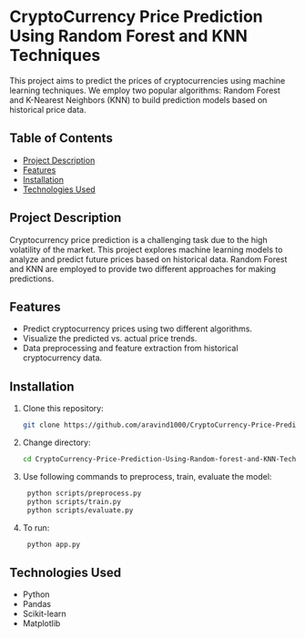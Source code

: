 # CryptoCurrency Price Prediction Using Random Forest and KNN Techniques

This project aims to predict the prices of cryptocurrencies using machine learning techniques. We employ two popular algorithms: Random Forest and K-Nearest Neighbors (KNN) to build prediction models based on historical price data.

## Table of Contents

- [Project Description](#project-description)
- [Features](#features)
- [Installation](#installation)
- [Technologies Used](#technologies-used)

## Project Description

Cryptocurrency price prediction is a challenging task due to the high volatility of the market. This project explores machine learning models to analyze and predict future prices based on historical data. Random Forest and KNN are employed to provide two different approaches for making predictions.

## Features

- Predict cryptocurrency prices using two different algorithms.
- Visualize the predicted vs. actual price trends.
- Data preprocessing and feature extraction from historical cryptocurrency data.

## Installation

1. Clone this repository:
   ```bash
   git clone https://github.com/aravind1000/CryptoCurrency-Price-Prediction-Using-Random-forest-and-KNN-Techniques.git
   ```
2. Change directory:
   ```bash
   cd CryptoCurrency-Price-Prediction-Using-Random-forest-and-KNN-Techniques
   ```
3. Use following commands to preprocess, train, evaluate the model:
   ```bash
    python scripts/preprocess.py
    python scripts/train.py
    python scripts/evaluate.py
   ```
4. To run:
   ```bash
    python app.py
   ```

## Technologies Used
  - Python
  - Pandas
  - Scikit-learn
  - Matplotlib
 


